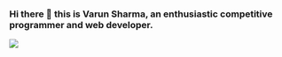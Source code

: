 ### Hi there 👋 this is Varun Sharma, an enthusiastic competitive programmer and web developer.


<img src="https://camo.githubusercontent.com/ccc7cc7d81540edaaeef02a561808f4fa0e4006d/68747470733a2f2f692e696d6775722e636f6d2f384d75705a48592e676966">

<!--
**varun-66/varun-66** is a ✨ _special_ ✨ repository because its `README.md` (this file) appears on your GitHub profile.

Here are some ideas to get you started:

- 🔭 I’m currently working on ...
- 🌱 I’m currently learning ...
- 👯 I’m looking to collaborate on ...
- 🤔 I’m looking for help with ...
- 💬 Ask me about ...
- 📫 How to reach me: ...
- 😄 Pronouns: ...
- ⚡ Fun fact: ...
-->
